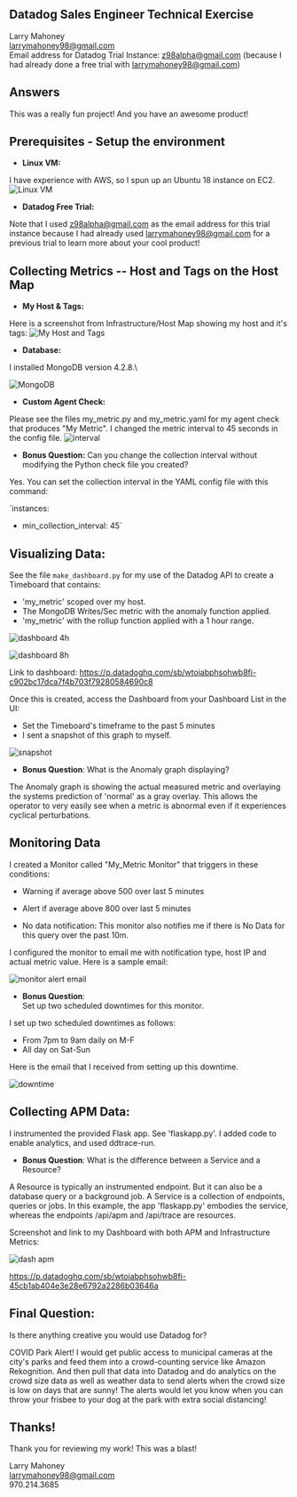 ## Datadog Sales Engineer Technical Exercise

Larry Mahoney\
larrymahoney98@gmail.com\
Email address for Datadog Trial Instance:  z98alpha@gmail.com (because I had already done a free trial with larrymahoney98@gmail.com)

## Answers

This was a really fun project!  And you have an awesome product!

## Prerequisites - Setup the environment

* **Linux VM:**  

I have experience with AWS, so I spun up an Ubuntu 18 instance on EC2.
![Linux VM](linux_vm.png)
* **Datadog Free Trial:**  

Note that I used z98alpha@gmail.com as the email address for this trial instance because I had already used larrymahoney98@gmail.com for a previous trial to learn more about your cool product!


## Collecting Metrics -- Host and Tags on the Host Map

* **My Host & Tags:**

Here is a screenshot from Infrastructure/Host Map showing my host and it's tags:
![My Host and Tags](my_host_tags.png)
* **Database:**  


I installed MongoDB version 4.2.8.\

![MongoDB](mongodb.png)

* **Custom Agent Check:**  

Please see the files my_metric.py and my_metric.yaml for my agent check that produces "My Metric".  I changed the metric interval to 45 seconds in the config file.
![interval](my_metric_interval.png)

* **Bonus Question:** Can you change the collection interval without modifying the Python check file you created?

Yes.  You can set the collection interval in the YAML config file with this command:

`instances:
  - min_collection_interval: 45`

## Visualizing Data:

See the file `make_dashboard.py` for my use of the Datadog API to create a Timeboard that contains:

* 'my_metric' scoped over my host.
* The MongoDB Writes/Sec metric with the anomaly function applied.
* 'my_metric' with the rollup function applied with a 1 hour range.

![dashboard 4h](my_dashboard_4h.png)

![dashboard 8h](my_dashboard_8h.png)

Link to dashboard:
https://p.datadoghq.com/sb/wtoiabphsohwb8fi-c902bc17dca7f4b703f79280584690c8

Once this is created, access the Dashboard from your Dashboard List in the UI:

* Set the Timeboard's timeframe to the past 5 minutes
* I sent a snapshot of this graph to myself.

![snapshot](snapshot.png)

* **Bonus Question**: What is the Anomaly graph displaying?

The Anomaly graph is showing the actual measured metric and overlaying the systems prediction of 'normal' as a gray overlay. This allows the operator to very easily see when a metric is abnormal even if it experiences cyclical perturbations.

## Monitoring Data

I created a Monitor called "My_Metric Monitor" that triggers in these conditions:

* Warning if average above 500 over last 5 minutes
* Alert if average above 800 over last 5 minutes

* No data notification: This monitor also notifies me if there is No Data for this query over the past 10m.

I configured the monitor to email me with notification type, host IP and actual metric value.  Here is a sample email:

![monitor alert email](monitor_alert_email.png)

* **Bonus Question**:  
Set up two scheduled downtimes for this monitor.

I set up two scheduled downtimes as follows:

  * From 7pm to 9am daily on M-F
  * All day on Sat-Sun

Here is the email that I received from setting up this downtime.

![downtime](downtime.png)

## Collecting APM Data:

I instrumented the provided Flask app.  See 'flaskapp.py'.  I added code to enable analytics, and used ddtrace-run.

* **Bonus Question**:
What is the difference between a Service and a Resource?

A Resource is typically an instrumented endpoint.  But it can also be a database query or a background job.
A Service is a collection of endpoints, queries or jobs.
In this example, the app 'flaskapp.py' embodies the service, whereas the endpoints /api/apm and /api/trace are resources.

Screenshot and link to my Dashboard with both APM and Infrastructure Metrics:

![dash apm](dash_apm.png)

https://p.datadoghq.com/sb/wtoiabphsohwb8fi-45cb1ab404e3e28e6792a2286b03646a

## Final Question:

Is there anything creative you would use Datadog for?

COVID Park Alert!
I would get public access to municipal cameras at the city's parks and feed them into a crowd-counting service like Amazon Rekognition.  And then pull that data into Datadog and do analytics on the crowd size data as well as weather data to send alerts when the crowd size is low on days that are sunny!  The alerts would let you know when you can throw your frisbee to your dog at the park with extra social distancing!

## Thanks!

Thank you for reviewing my work!  This was a blast!

Larry Mahoney\
larrymahoney98@gmail.com\
970.214.3685
